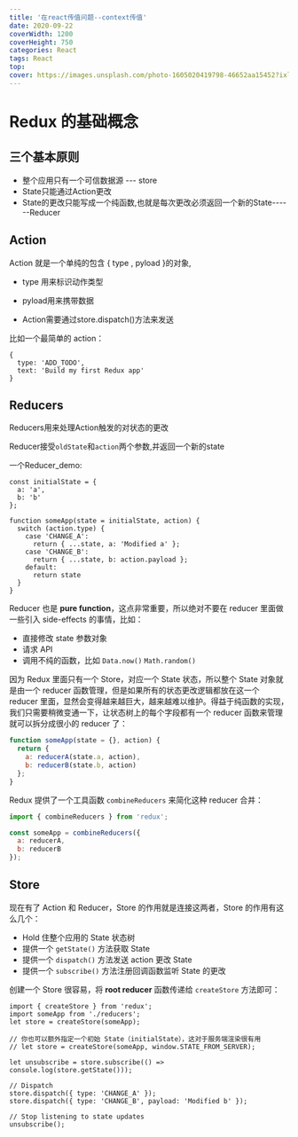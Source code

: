 ```yaml
---
title: '在react传值问题--context传值'
date: 2020-09-22
coverWidth: 1200
coverHeight: 750
categories: React
tags: React
top:
cover: https://images.unsplash.com/photo-1605020419798-46652aa15452?ixlib=rb-1.2.1&ixid=eyJhcHBfaWQiOjEyMDd9&auto=format&fit=crop&w=2100&q=80
---
```


# Redux 的基础概念

## 三个基本原则

- 整个应用只有一个可信数据源 ---  store
- State只能通过Action更改
- State的更改只能写成一个纯函数,也就是每次更改必须返回一个新的State------Reducer

## Action
Action 就是一个单纯的包含 { type , pyload }的对象, 
- type 用来标识动作类型

- pyload用来携带数据

- Action需要通过store.dispatch()方法来发送

比如一个最简单的 action：

```
{
  type: 'ADD_TODO',
  text: 'Build my first Redux app'
}
```

## Reducers

Reducers用来处理Action触发的对状态的更改

Reducer接受`oldState`和`action`两个参数,并返回一个新的state

一个Reducer_demo:

```
const initialState = {
  a: 'a',
  b: 'b'
};

function someApp(state = initialState, action) {
  switch (action.type) {
    case 'CHANGE_A':
      return { ...state, a: 'Modified a' };
    case 'CHANGE_B':
      return { ...state, b: action.payload };
    default:
      return state
  }
}
```

Reducer 也是 **pure function**，这点非常重要，所以绝对不要在 reducer 里面做一些引入 side-effects 的事情，比如：

- 直接修改 state 参数对象
- 请求 API
- 调用不纯的函数，比如 `Data.now()` `Math.random()`

因为 Redux 里面只有一个 Store，对应一个 State 状态，所以整个 State 对象就是由一个 reducer 函数管理，但是如果所有的状态更改逻辑都放在这一个 reducer 里面，显然会变得越来越巨大，越来越难以维护。得益于纯函数的实现，我们只需要稍微变通一下，让状态树上的每个字段都有一个 reducer 函数来管理就可以拆分成很小的 reducer 了：

```javascript
function someApp(state = {}, action) {
  return {
    a: reducerA(state.a, action),
    b: reducerB(state.b, action)
  };
}
```

Redux 提供了一个工具函数 `combineReducers` 来简化这种 reducer 合并：

```javascript
import { combineReducers } from 'redux';

const someApp = combineReducers({
  a: reducerA,
  b: reducerB
});
```

## Store

现在有了 Action 和 Reducer，Store 的作用就是连接这两者，Store 的作用有这么几个：

- Hold 住整个应用的 State 状态树
- 提供一个 `getState()` 方法获取 State
- 提供一个 `dispatch()` 方法发送 action 更改 State
- 提供一个 `subscribe()` 方法注册回调函数监听 State 的更改

创建一个 Store 很容易，将 **root reducer** 函数传递给 `createStore` 方法即可：

```
import { createStore } from 'redux';
import someApp from './reducers';
let store = createStore(someApp);

// 你也可以额外指定一个初始 State（initialState），这对于服务端渲染很有用
// let store = createStore(someApp, window.STATE_FROM_SERVER);

let unsubscribe = store.subscribe(() => console.log(store.getState()));

// Dispatch
store.dispatch({ type: 'CHANGE_A' });
store.dispatch({ type: 'CHANGE_B', payload: 'Modified b' });

// Stop listening to state updates
unsubscribe();
```

